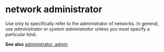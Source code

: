 # network administrator

Use only to specifically refer to the administrator of networks. In general, use *administrator* or *system administrator* unless you must specify a particular kind.

**See also** [administrator, admin](../a/administrator-admin.md)
